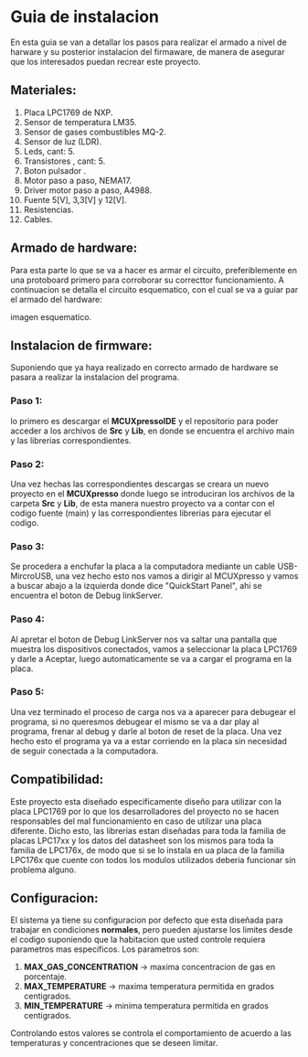 # Guia de instalacion
En esta guia se van a detallar los pasos para realizar el armado a nivel de harware y su posterior instalacion del firmaware, de manera de asegurar que los interesados puedan recrear este proyecto.

## Materiales:
1.  Placa LPC1769 de NXP.
2.  Sensor de temperatura LM35.
3.  Sensor de gases combustibles MQ-2.
4.  Sensor de luz (LDR).
5.  Leds, cant: 5.
6.  Transistores , cant: 5.
7.  Boton pulsador .
8.  Motor paso a paso, NEMA17.
9.  Driver motor paso a paso, A4988.
10. Fuente 5[V], 3,3[V] y 12[V].
11. Resistencias.
12. Cables.

## Armado de hardware:
Para esta parte lo que se va a hacer es armar el circuito, preferiblemente en una protoboard primero para corroborar su correcttor funcionamiento.
A continuacion se detalla el circuito esquematico, con el cual se va a guiar par el armado del hardware:

imagen esquematico.

## Instalacion de firmware:
Suponiendo que ya haya realizado en correcto armado de hardware se pasara a realizar la instalacion del programa.

### Paso 1:
lo primero es descargar el **MCUXpressoIDE** y el repositorio para poder acceder a los archivos de **Src** y **Lib**, en donde se encuentra el archivo main y las librerias correspondientes.

### Paso 2:
Una vez hechas las correspondientes descargas se creara un nuevo proyecto en el **MCUXpresso** donde luego se introduciran los archivos de la carpeta **Src** y **Lib**, de esta manera nuestro proyecto va a contar con el codigo fuente (main) y las correspondientes librerias para ejecutar el codigo.

### Paso 3:
Se procedera a enchufar la placa a la computadora mediante un cable USB-MircroUSB, una vez hecho esto nos vamos a dirigir al MCUXpresso y vamos a buscar abajo a la izquierda donde dice "QuickStart Panel", ahi se encuentra el boton de Debug linkServer.

### Paso 4: 
Al apretar el boton de Debug LinkServer nos va saltar una pantalla que muestra los dispositivos conectados, vamos a seleccionar la placa LPC1769 y darle a Aceptar, luego automaticamente se va a cargar el programa en la placa.

### Paso 5:
Una vez terminado el proceso de carga nos va a aparecer para debugear el programa, si no queresmos debugear el mismo se va a dar play al programa, frenar al debug y darle al boton de reset de la placa. Una vez hecho esto el programa ya va a estar corriendo en la placa sin necesidad de seguir conectada a la computadora.

## Compatibilidad:
Este proyecto esta diseñado especificamente diseño para utilizar con la placa LPC1769 por lo que los desarrolladores del proyecto no se hacen responsables del mal funcionamiento en caso de utilizar una placa diferente. Dicho esto, las librerias estan diseñadas para toda la familia de placas LPC17xx y los datos del datasheet son los mismos para toda la familia de LPC176x, de modo que si se lo instala en ua placa de la familia LPC176x que cuente con todos los modulos utilizados deberia funcionar sin problema alguno.

## Configuracion:
El sistema ya tiene su configuracion por defecto que esta diseñada para trabajar en condiciones **normales**, pero pueden ajustarse los limites desde el codigo suponiendo que la habitacion que usted controle requiera parametros mas especificos.
Los parametros son:

1. **MAX_GAS_CONCENTRATION** -> maxima concentracion de gas en porcentaje.
2. **MAX_TEMPERATURE** -> maxima temperatura permitida en grados centigrados.
3. **MIN_TEMPERATURE** -> minima temperatura permitida en grados centigrados.

Controlando estos valores se controla el comportamiento de acuerdo a las temperaturas y concentraciones que se deseen limitar.